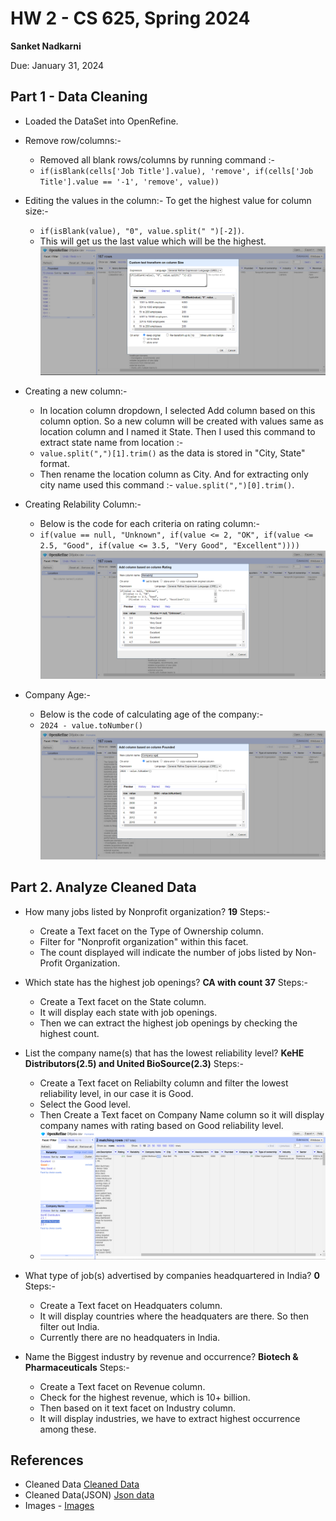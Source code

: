 # HW 2 - CS 625, Spring 2024

**Sanket Nadkarni**

Due: January 31, 2024

## Part 1 - Data Cleaning

- Loaded the DataSet into OpenRefine.
- Remove row/columns:-

  - Removed all blank rows/columns by running command :-
  - `if(isBlank(cells['Job Title'].value), 'remove', if(cells['Job Title'].value == '-1', 'remove', value))`

- Editing the values in the column:-
  To get the highest value for column size:-

  - `if(isBlank(value), "0", value.split(" ")[-2])`.
  - This will get us the last value which will be the highest.
    ![Highest value](/assests/images/HighestValue.png)

- Creating a new column:-

  - In location column dropdown, I selected Add column based on this column option. So a new column will be created with values same as location column and I named it State. Then I used this command to extract state name from location :-
  - `value.split(",")[1].trim()` as the data is stored in "City, State" format.
  - Then rename the location column as City. And for extracting only city name used this command :- `value.split(",")[0].trim()`.

- Creating Relability Column:-
  - Below is the code for each criteria on rating column:-
  - `if(value == null, "Unknown", if(value <= 2, "OK", if(value <= 2.5, "Good", if(value <= 3.5, "Very Good", "Excellent"))))`
    ![Reliability](/assests/images/Reliability.png)
- Company Age:-
  - Below is the code of calculating age of the company:-
  - `2024 - value.toNumber()`
    ![CompanyAge](/assests/images/CompanyAge.png)

## Part 2. Analyze Cleaned Data

- How many jobs listed by Nonprofit organization?
  **19**
  Steps:-

  - Create a Text facet on the Type of Ownership column.
  - Filter for "Nonprofit organization" within this facet.
  - The count displayed will indicate the number of jobs listed by Non-Profit Organization.

- Which state has the highest job openings?
  **CA with count 37**
  Steps:-

  - Create a Text facet on the State column.
  - It will display each state with job openings.
  - Then we can extract the highest job openings by checking the highest count.

- List the company name(s) that has the lowest reliability level?
  **KeHE Distributors(2.5) and United BioSource(2.3)**
  Steps:-

  - Create a Text facet on Reliabilty column and filter the lowest reliability level, in our case it is Good.
  - Select the Good level.
  - Then Create a Text facet on Company Name column so it will display company names with rating based on Good reliability level.
  - ![Low Reliability](/assests/images/Low%20Reliability.png)

- What type of job(s) advertised by companies headquartered in India?
  **0**
  Steps:-

  - Create a Text facet on Headquaters column.
  - It will display countries where the headquaters are there. So then filter out India.
  - Currently there are no headquaters in India.

- Name the Biggest industry by revenue and occurrence?
  **Biotech & Pharmaceuticals**
  Steps:-
  - Create a Text facet on Revenue column.
  - Check for the highest revenue, which is 10+ billion.
  - Then based on it text facet on Industry column.
  - It will display industries, we have to extract highest occurrence among these.

## References

- Cleaned Data [Cleaned Data](HW2-DSjobs.csv)
- Cleaned Data(JSON) [Json data](HW2-DSjobs.json)
- Images - [Images](./assests/images/)
